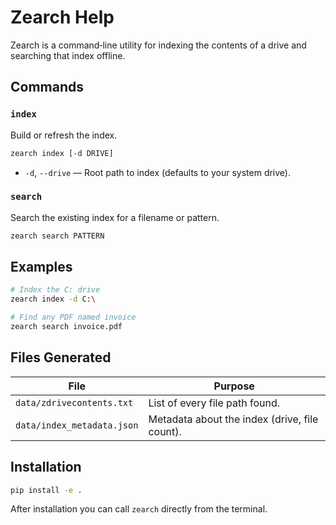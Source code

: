 # Zearch Help

Zearch is a command‑line utility for indexing the contents of a drive and searching that index offline.

## Commands

### `index`
Build or refresh the index.

```bash
zearch index [-d DRIVE]
```

* `-d`, `--drive` &mdash; Root path to index (defaults to your system drive).

### `search`
Search the existing index for a filename or pattern.

```bash
zearch search PATTERN
```

## Examples

```bash
# Index the C: drive
zearch index -d C:\

# Find any PDF named invoice
zearch search invoice.pdf
```

## Files Generated

| File | Purpose |
|------|---------|
| `data/zdrivecontents.txt` | List of every file path found. |
| `data/index_metadata.json` | Metadata about the index (drive, file count). |

## Installation

```bash
pip install -e .
```

After installation you can call `zearch` directly from the terminal.
